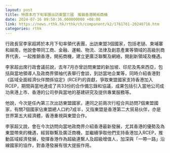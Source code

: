 ```yaml
---
layout: post
title: 特首本月下旬率團出訪東盟三國　推銷香港開拓商機
date: 2024-07-16 09:50:36.000000000 +08:00
link: https://news.rthk.hk/rthk/ch/component/k2/1761761-20240716.htm
categories: rthk
---
```


行政長官李家超將於本月下旬率領代表團，出訪東盟3個國家，包括老撾、柬埔寨和越南，他說會帶同工商、金融、運輸、物流、法律及創意產業等領域的高級別商界代表，一起推銷香港，開拓商機，建立更廣泛聯繫及網絡，開創新領域及機遇。

李家超出席行政會議前說，去年7月亦曾訪問東盟的新加坡、印尼及馬來西亞，包括與當地領導人及政商界領袖代表舉行會談，到訪當地企業等，同時介紹香港對《區域全面經濟伙伴關係協定》(RCEP)的貢獻，爭取東盟國家支持香港加入RCEP，期間與當地達成了共33份的合作備忘錄和協議，成果包括引入當地公司成功來港上市、香港的公司參與當地的基建研究及提供專業服務等。

他說，今次是任內第三次出訪東盟國家，連同之前兩次行程合共訪問7個東盟國家，有關7個國家佔東盟總人口約7成半，又指東盟是香港第二大貿易伙伴，亦是世界第五大經濟體，香港重視與東盟合作。

李家超又說，會在今次訪問向當地政商界介紹香港最新發展，尤其香港的優勢及為東盟帶來的機遇，經貿聯繫及廣泛商機，並繼續爭取他們支持香港加入RCEP，推動區域經濟發展，發揮香港作為超級連繫人及超級增值人，加深與「一帶一路」沿線國家的協作，對香港發展有很大提振作用。
